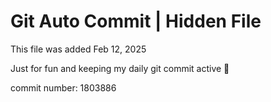 # Git Auto Commit | Hidden File

This file was added Feb 12, 2025

Just for fun and keeping my daily git commit active 🤪

commit number: 1803886
